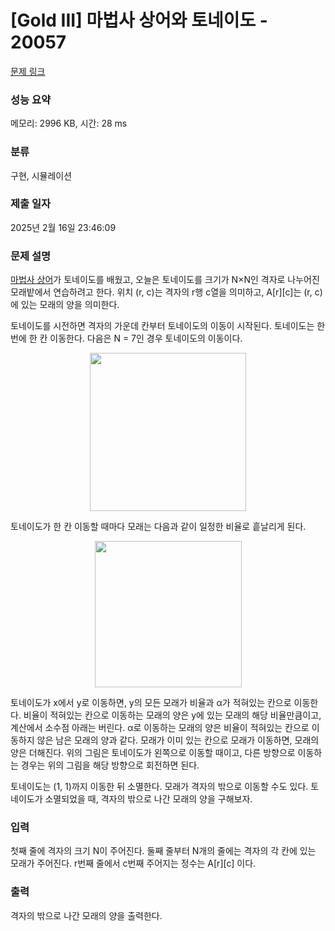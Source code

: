 # [Gold III] 마법사 상어와 토네이도 - 20057 

[문제 링크](https://www.acmicpc.net/problem/20057) 

### 성능 요약

메모리: 2996 KB, 시간: 28 ms

### 분류

구현, 시뮬레이션

### 제출 일자

2025년 2월 16일 23:46:09

### 문제 설명

<p><a href="/problem/20056">마법사 상어</a>가 토네이도를 배웠고, 오늘은 토네이도를 크기가 N×N인 격자로 나누어진 모래밭에서 연습하려고 한다. 위치 (r, c)는 격자의 r행 c열을 의미하고, A[r][c]는 (r, c)에 있는 모래의 양을 의미한다.</p>

<p>토네이도를 시전하면 격자의 가운데 칸부터 토네이도의 이동이 시작된다. 토네이도는 한 번에 한 칸 이동한다. 다음은 N = 7인 경우 토네이도의 이동이다.</p>

<p style="text-align: center;"><img alt="" src="https://upload.acmicpc.net/37e7aa13-0f2b-49d6-af68-e745537b1ea3/-/preview/" style="width: 250px; height: 253px;"></p>

<p>토네이도가 한 칸 이동할 때마다 모래는 다음과 같이 일정한 비율로 흩날리게 된다.</p>

<p style="text-align: center;"><img alt="" src="https://upload.acmicpc.net/33b01ca0-4659-49f1-b126-8e042e17d3f1/-/preview/" style="width: 235px; height: 234px;"></p>

<p>토네이도가 x에서 y로 이동하면, y의 모든 모래가 비율과 α가 적혀있는 칸으로 이동한다. 비율이 적혀있는 칸으로 이동하는 모래의 양은 y에 있는 모래의 해당 비율만큼이고, 계산에서 소수점 아래는 버린다. α로 이동하는 모래의 양은 비율이 적혀있는 칸으로 이동하지 않은 남은 모래의 양과 같다. 모래가 이미 있는 칸으로 모래가 이동하면, 모래의 양은 더해진다. 위의 그림은 토네이도가 왼쪽으로 이동할 때이고, 다른 방향으로 이동하는 경우는 위의 그림을 해당 방향으로 회전하면 된다.</p>

<p>토네이도는 (1, 1)까지 이동한 뒤 소멸한다. 모래가 격자의 밖으로 이동할 수도 있다. 토네이도가 소멸되었을 때, 격자의 밖으로 나간 모래의 양을 구해보자.</p>

### 입력 

 <p>첫째 줄에 격자의 크기 N이 주어진다. 둘째 줄부터 N개의 줄에는 격자의 각 칸에 있는 모래가 주어진다. r번째 줄에서 c번째 주어지는 정수는 A[r][c] 이다.</p>

### 출력 

 <p>격자의 밖으로 나간 모래의 양을 출력한다.</p>

